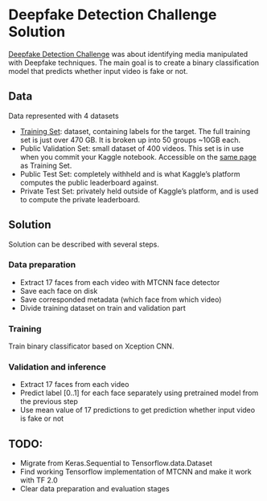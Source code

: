 # Deepfake Detection Challenge Solution

[Deepfake Detection Challenge](https://www.kaggle.com/c/deepfake-detection-challenge/overview) was about identifying media manipulated with Deepfake techniques. The main goal is to create a binary classification model that predicts whether input video is fake or not.

## Data

Data represented with 4 datasets
- [Training Set](https://www.kaggle.com/c/deepfake-detection-challenge/data): dataset, containing labels for the target. The full training set is just over 470 GB. It is broken up into 50 groups ~10GB each.
- Public Validation Set: small dataset of 400 videos. This set is in use when you commit your Kaggle notebook. Accessible on the [same page](https://www.kaggle.com/c/deepfake-detection-challenge/data) as Training Set.
- Public Test Set: completely withheld and is what Kaggle’s platform computes the public leaderboard against.
- Private Test Set: privately held outside of Kaggle’s platform, and is used to compute the private leaderboard.

## Solution

Solution can be described with several steps.

### Data preparation
- Extract 17 faces from each video with MTCNN face detector
- Save each face on disk
- Save corresponded metadata (which face from which video)
- Divide training dataset on train and validation part

### Training
Train binary classificator based on Xception CNN.

### Validation and inference
- Extract 17 faces from each video
- Predict label [0..1] for each face separately using pretrained model from the previous step
- Use mean value of 17 predictions to get prediction whether input video is fake or not

## TODO:
- Migrate from Keras.Sequential to Tensorflow.data.Dataset
- Find working Tensorflow implementation of MTCNN and make it work with TF 2.0
- Clear data preparation and evaluation stages